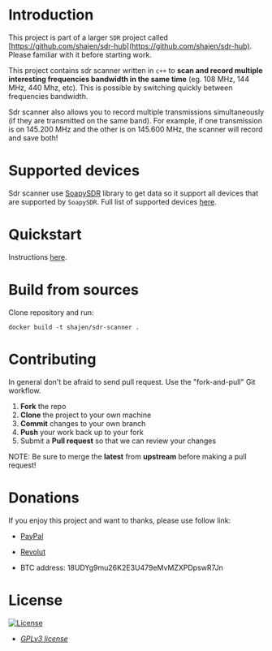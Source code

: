 # Introduction

This project is part of a larger `SDR` project called [https://github.com/shajen/sdr-hub](https://github.com/shajen/sdr-hub). Please familiar with it before starting work.

This project contains sdr scanner written in `c++` to **scan and record multiple interesting frequencies bandwidth in the same time** (eg. 108 MHz, 144 MHz, 440 Mhz,  etc). This is possible by switching quickly between frequencies bandwidth.

Sdr scanner also allows you to record multiple transmissions simultaneously (if they are transmitted on the same band). For example, if one transmission is on 145.200 MHz and the other is on 145.600 MHz, the scanner will record and save both!

# Supported devices

Sdr scanner use [SoapySDR](https://github.com/pothosware/SoapySDR) library to get data so it support all devices that are supported by `SoapySDR`. Full list of supported devices [here](https://github.com/pothosware/SoapyOsmo/wiki).

# Quickstart

Instructions [here](https://github.com/shajen/sdr-hub?tab=readme-ov-file#quickstart).

# Build from sources

Clone repository and run:
```
docker build -t shajen/sdr-scanner .
```

# Contributing

In general don't be afraid to send pull request. Use the "fork-and-pull" Git workflow.

1. **Fork** the repo
2. **Clone** the project to your own machine
3. **Commit** changes to your own branch
4. **Push** your work back up to your fork
5. Submit a **Pull request** so that we can review your changes

NOTE: Be sure to merge the **latest** from **upstream** before making a pull request!

# Donations

If you enjoy this project and want to thanks, please use follow link:

- [PayPal](https://www.paypal.com/donate/?hosted_button_id=6JQ963AU688QN)

- [Revolut](https://revolut.me/borysm2b)

- BTC address: 18UDYg9mu26K2E3U479eMvMZXPDpswR7Jn

# License

[![License](https://img.shields.io/:license-GPLv3-blue.svg?style=flat-square)](https://www.gnu.org/licenses/gpl.html)

- *[GPLv3 license](https://www.gnu.org/licenses/gpl.html)*
